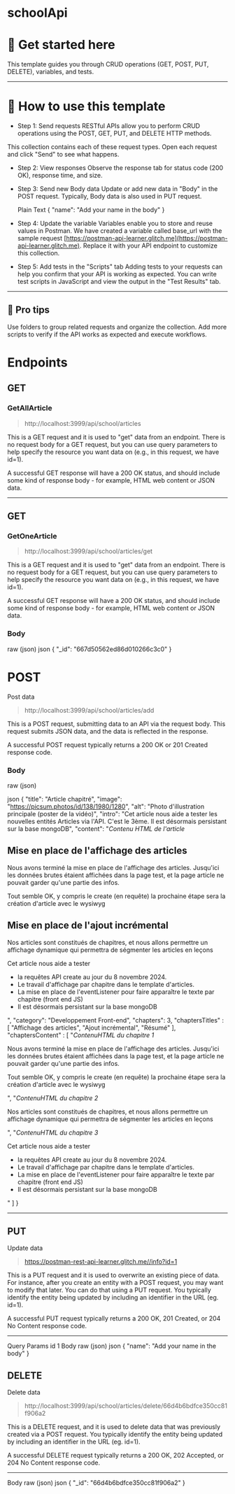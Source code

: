 # schoolApi

# 🚀 Get started here
This template guides you through CRUD operations (GET, POST, PUT, DELETE), variables, and tests.

------
# 🔖 How to use this template
- Step 1: Send requests
RESTful APIs allow you to perform CRUD operations using the POST, GET, PUT, and DELETE HTTP methods.

This collection contains each of these request types. Open each request and click "Send" to see what happens.

- Step 2: View responses
Observe the response tab for status code (200 OK), response time, and size.

- Step 3: Send new Body data
Update or add new data in "Body" in the POST request. Typically, Body data is also used in PUT request.

    Plain Text
    {
        "name": "Add your name in the body"
    }

- Step 4: Update the variable
Variables enable you to store and reuse values in Postman. We have created a variable called base_url with the sample request [https://postman-api-learner.glitch.me](https://postman-api-learner.glitch.me). Replace it with your API endpoint to customize this collection.

- Step 5: Add tests in the "Scripts" tab
Adding tests to your requests can help you confirm that your API is working as expected. You can write test scripts in JavaScript and view the output in the "Test Results" tab.


------
## 💪 Pro tips
Use folders to group related requests and organize the collection.
Add more scripts to verify if the API works as expected and execute workflows.

# Endpoints

## GET
### GetAllArticle
> http://localhost:3999/api/school/articles

This is a GET request and it is used to "get" data from an endpoint. There is no request body for a GET request, but you can use query parameters to help specify the resource you want data on (e.g., in this request, we have id=1).

A successful GET response will have a 200 OK status, and should include some kind of response body - for example, HTML web content or JSON data.

------

## GET
### GetOneArticle
> http://localhost:3999/api/school/articles/get

This is a GET request and it is used to "get" data from an endpoint. There is no request body for a GET request, but you can use query parameters to help specify the resource you want data on (e.g., in this request, we have id=1).

A successful GET response will have a 200 OK status, and should include some kind of response body - for example, HTML web content or JSON data.


### Body
raw (json)
json
    {
        "_id": "667d50562ed86d010266c3c0"
    }

# POST
Post data
> http://localhost:3999/api/school/articles/add

This is a POST request, submitting data to an API via the request body. This request submits JSON data, and the data is reflected in the response.

A successful POST request typically returns a 200 OK or 201 Created response code.


### Body
raw (json)

json
    {
        "title": "Article chapitré",
        "image": "https://picsum.photos/id/138/1980/1280",
        "alt": "Photo d'illustration principale (poster de la vidéo)",
        "intro": "Cet article nous aide a tester les nouvelles entités Articles via l'API. C'est le 3ème. Il est désormais persistant sur la base mongoDB",
        "content": "<i>Contenu HTML de l'article</i><h2>Mise en place de l'affichage des articles</h2><p>Nous avons terminé la mise en place de l'affichage des articles. Jusqu'ici les données brutes étaient affichées dans la page test, et la page article ne pouvait garder qu'une partie des infos.</p><p>Tout semble OK, y compris le create (en requête) la prochaine étape sera la création d'article avec le wysiwyg</p><h2>Mise en place de l'ajout incrémental</h2><p>Nos articles sont constitués de chapitres, et nous allons permettre un affichage dynamique qui permettra de ségmenter les articles en leçons</p><p>Cet article nous aide a tester <ul><li>la requêtes API create au jour du 8 novembre 2024.</li><li>Le travail d'affichage par chapitre dans le template d'articles.</li><li>La mise en place de l'eventListener pour faire apparaître le texte par chapitre (front end JS)</li><li>Il est désormais persistant sur la base mongoDB</li></ul></p>",
        "category": "Developpement Front-end",
        "chapters": 3,
        "chaptersTitles" : [
            "Affichage des articles",
            "Ajout incrémental",
            "Résumé"
        ],
        "chaptersContent" : [
            "<i>ContenuHTML du chapitre 1</i><p>Nous avons terminé la mise en place de l'affichage des articles. Jusqu'ici les données brutes étaient affichées dans la page test, et la page article ne pouvait garder qu'une partie des infos.</p><p>Tout semble OK, y compris le create (en requête) la prochaine étape sera la création d'article avec le wysiwyg</p>",
            "<i>ContenuHTML du chapitre 2</i><p>Nos articles sont constitués de chapitres, et nous allons permettre un affichage dynamique qui permettra de ségmenter les articles en leçons</p>",
            "<i>ContenuHTML du chapitre 3</i><p>Cet article nous aide a tester <ul><li>la requêtes API create au jour du 8 novembre 2024.</li><li>Le travail d'affichage par chapitre dans le template d'articles.</li><li>La mise en place de l'eventListener pour faire apparaître le texte par chapitre (front end JS)</li><li>Il est désormais persistant sur la base mongoDB</li></ul></p>"
        ]
    }

------
## PUT
Update data
> https://postman-rest-api-learner.glitch.me//info?id=1

This is a PUT request and it is used to overwrite an existing piece of data. For instance, after you create an entity with a POST request, you may want to modify that later. You can do that using a PUT request. You typically identify the entity being updated by including an identifier in the URL (eg. id=1).

A successful PUT request typically returns a 200 OK, 201 Created, or 204 No Content response code.

------
Query Params
    id
    1
Body
raw (json)
json
    {
        "name": "Add your name in the body"
    }


## DELETE
Delete data
> http://localhost:3999/api/school/articles/delete/66d4b6bdfce350cc81f906a2

This is a DELETE request, and it is used to delete data that was previously created via a POST request. You typically identify the entity being updated by including an identifier in the URL (eg. id=1).

A successful DELETE request typically returns a 200 OK, 202 Accepted, or 204 No Content response code.

------

Body
raw (json)
json
    {
        "_id": "66d4b6bdfce350cc81f906a2"
    }